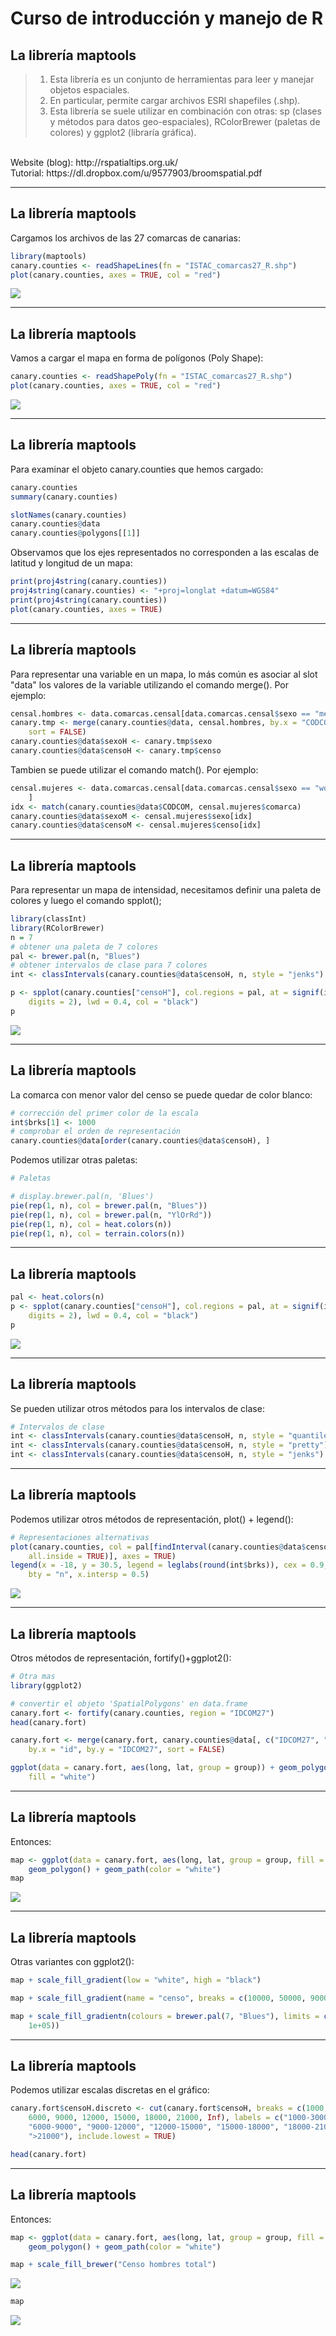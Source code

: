 Curso de introducción y manejo de R
========================================================

La librería maptools
-------------------------------------------------------  


> 1. Esta librería es un conjunto de herramientas para leer y manejar objetos espaciales. 
> 2. En particular, permite cargar archivos ESRI shapefiles (.shp).
> 3. Esta librería se suele utilizar en combinación con otras: sp (clases y métodos para datos geo-espaciales), RColorBrewer (paletas de colores) y ggplot2 (libraría gráfica).
<br>
Website (blog): http://rspatialtips.org.uk/
<br>
Tutorial: https://dl.dropbox.com/u/9577903/broomspatial.pdf





---

## La librería maptools

Cargamos los archivos de las 27 comarcas de canarias:



```r
library(maptools)
canary.counties <- readShapeLines(fn = "ISTAC_comarcas27_R.shp")
plot(canary.counties, axes = TRUE, col = "red")
```


![](figure/loadmap03.png) 





---

## La librería maptools

Vamos a cargar el mapa en forma de polígonos (Poly Shape):



```r
canary.counties <- readShapePoly(fn = "ISTAC_comarcas27_R.shp")
plot(canary.counties, axes = TRUE, col = "red")
```


![](figure/loadmap06.png) 



---

## La librería maptools

Para examinar el objeto canary.counties que hemos cargado:


```r
canary.counties
summary(canary.counties)

slotNames(canary.counties)
canary.counties@data
canary.counties@polygons[[1]]
```


Observamos que los ejes representados no corresponden a las escalas de latitud y longitud de un mapa:


```r
print(proj4string(canary.counties))
proj4string(canary.counties) <- "+proj=longlat +datum=WGS84"
print(proj4string(canary.counties))
plot(canary.counties, axes = TRUE)
```


---

## La librería maptools

Para representar una variable en un mapa, lo más común es asociar al slot "data" los valores de la variable utilizando el comando merge(). Por ejemplo:


```r
censal.hombres <- data.comarcas.censal[data.comarcas.censal$sexo == "men", ]
canary.tmp <- merge(canary.counties@data, censal.hombres, by.x = "CODCOM", by.y = "comarca", 
    sort = FALSE)
canary.counties@data$sexoH <- canary.tmp$sexo
canary.counties@data$censoH <- canary.tmp$censo
```


Tambien se puede utilizar el comando match(). Por ejemplo:

```r
censal.mujeres <- data.comarcas.censal[data.comarcas.censal$sexo == "women", 
    ]
idx <- match(canary.counties@data$CODCOM, censal.mujeres$comarca)
canary.counties@data$sexoM <- censal.mujeres$sexo[idx]
canary.counties@data$censoM <- censal.mujeres$censo[idx]
```


---

## La librería maptools

Para representar un mapa de intensidad, necesitamos definir una paleta de colores y luego el comando spplot();


```r
library(classInt)
library(RColorBrewer)
n = 7
# obtener una paleta de 7 colores
pal <- brewer.pal(n, "Blues")
# obtener intervalos de clase para 7 colores
int <- classIntervals(canary.counties@data$censoH, n, style = "jenks")

p <- spplot(canary.counties["censoH"], col.regions = pal, at = signif(int$brks, 
    digits = 2), lwd = 0.4, col = "black")
p
```

![](figure/loadmap10.png) 


---

## La librería maptools

La comarca con menor valor del censo se puede quedar de color blanco: 


```r
# corrección del primer color de la escala
int$brks[1] <- 1000
# comprobar el orden de representación
canary.counties@data[order(canary.counties@data$censoH), ]
```


Podemos utilizar otras paletas:


```r
# Paletas

# display.brewer.pal(n, 'Blues')
pie(rep(1, n), col = brewer.pal(n, "Blues"))
pie(rep(1, n), col = brewer.pal(n, "YlOrRd"))
pie(rep(1, n), col = heat.colors(n))
pie(rep(1, n), col = terrain.colors(n))
```


---

## La librería maptools


```r
pal <- heat.colors(n)
p <- spplot(canary.counties["censoH"], col.regions = pal, at = signif(int$brks, 
    digits = 2), lwd = 0.4, col = "black")
p
```

![](figure/loadmap12a.png) 


---

## La librería maptools

Se pueden utilizar otros métodos para los intervalos de clase:


```r
# Intervalos de clase
int <- classIntervals(canary.counties@data$censoH, n, style = "quantile")
int <- classIntervals(canary.counties@data$censoH, n, style = "pretty")
int <- classIntervals(canary.counties@data$censoH, n, style = "jenks")
```


---

## La librería maptools

Podemos utilizar otros métodos de representación, plot() + legend():


```r
# Representaciones alternativas
plot(canary.counties, col = pal[findInterval(canary.counties@data$censoH, int$brks, 
    all.inside = TRUE)], axes = TRUE)
legend(x = -18, y = 30.5, legend = leglabs(round(int$brks)), cex = 0.9, fill = pal, 
    bty = "n", x.intersp = 0.5)
```

![](figure/loadmap13a.png) 


---

## La librería maptools

Otros métodos de representación, fortify()+ggplot2():
 

```r
# Otra mas
library(ggplot2)

# convertir el objeto 'SpatialPolygons' en data.frame
canary.fort <- fortify(canary.counties, region = "IDCOM27")
head(canary.fort)

canary.fort <- merge(canary.fort, canary.counties@data[, c("IDCOM27", "censoH")], 
    by.x = "id", by.y = "IDCOM27", sort = FALSE)

ggplot(data = canary.fort, aes(long, lat, group = group)) + geom_polygon(colour = "black", 
    fill = "white")
```


---

## La librería maptools

Entonces:



 

```r
map <- ggplot(data = canary.fort, aes(long, lat, group = group, fill = censoH)) + 
    geom_polygon() + geom_path(color = "white")
map
```

![](figure/loadmap14a.png) 



---

## La librería maptools

Otras variantes con ggplot2():


```r
map + scale_fill_gradient(low = "white", high = "black")

map + scale_fill_gradient(name = "censo", breaks = c(10000, 50000, 90000))

map + scale_fill_gradientn(colours = brewer.pal(7, "Blues"), limits = c(1000, 
    1e+05))
```



---

## La librería maptools

Podemos utilizar escalas discretas en el gráfico:


```r
canary.fort$censoH.discreto <- cut(canary.fort$censoH, breaks = c(1000, 3000, 
    6000, 9000, 12000, 15000, 18000, 21000, Inf), labels = c("1000-3000", "3000-6000", 
    "6000-9000", "9000-12000", "12000-15000", "15000-18000", "18000-21000", 
    ">21000"), include.lowest = TRUE)

head(canary.fort)
```





---

## La librería maptools

Entonces:


```r
map <- ggplot(data = canary.fort, aes(long, lat, group = group, fill = censoH.discreto)) + 
    geom_polygon() + geom_path(color = "white")

map + scale_fill_brewer("Censo hombres total")
```

![](figure/loadmap15a1.png) 

```r
map
```

![](figure/loadmap15a2.png) 




